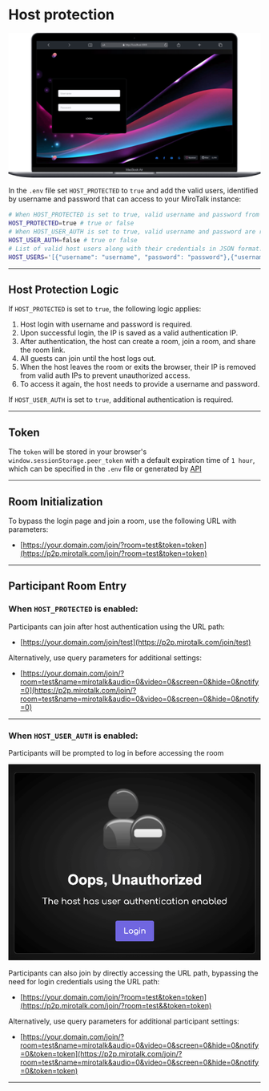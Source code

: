 # Host protection

![mirotalk-hp](../images/mirotalk-hp.png)

In the `.env` file set `HOST_PROTECTED` to `true` and add the valid users, identified by username and password that can access to your MiroTalk instance:

```bash
# When HOST_PROTECTED is set to true, valid username and password from the HOST_USERS list are required to initialize or join a room.
HOST_PROTECTED=true # true or false
# When HOST_USER_AUTH is set to true, valid username and password are required for authentication.
HOST_USER_AUTH=false # true or false
# List of valid host users along with their credentials in JSON format.
HOST_USERS='[{"username": "username", "password": "password"},{"username": "username2", "password": "password2"}]'
```

---

## Host Protection Logic

If `HOST_PROTECTED` is set to `true`, the following logic applies:

1. Host login with username and password is required.
2. Upon successful login, the IP is saved as a valid authentication IP.
3. After authentication, the host can create a room, join a room, and share the room link.
4. All guests can join until the host logs out.
5. When the host leaves the room or exits the browser, their IP is removed from valid auth IPs to prevent unauthorized access.
6. To access it again, the host needs to provide a username and password.

If `HOST_USER_AUTH` is set to `true`, additional authentication is required.

---

## Token

The `token` will be stored in your browser's `window.sessionStorage.peer_token` with a default expiration time of `1 hour`, which can be specified in the `.env` file or generated by [API](./api.md)

---

## Room Initialization

To bypass the login page and join a room, use the following URL with parameters:

- [https://your.domain.com/join/?room=test&token=token](https://p2p.mirotalk.com/join/?room=test&token=token)

---

## Participant Room Entry

### When `HOST_PROTECTED` is enabled:

Participants can join after host authentication using the URL path:

- [https://your.domain.com/join/test](https://p2p.mirotalk.com/join/test)

Alternatively, use query parameters for additional settings:

- [https://your.domain.com/join/?room=test&name=mirotalk&audio=0&video=0&screen=0&hide=0&notify=0](https://p2p.mirotalk.com/join/?room=test&name=mirotalk&audio=0&video=0&screen=0&hide=0&notify=0)

---

### When `HOST_USER_AUTH` is enabled:

Participants will be prompted to log in before accessing the room

![user-auth](../images/user-auth.png)

Participants can also join by directly accessing the URL path, bypassing the need for login credentials using the URL path:

- [https://your.domain.com/join/?room=test&token=token](https://p2p.mirotalk.com/join/?room=test&&token=token)

Alternatively, use query parameters for additional participant settings:

- [https://your.domain.com/join/?room=test&name=mirotalk&audio=0&video=0&screen=0&hide=0&notify=0&token=token](https://p2p.mirotalk.com/join/?room=test&name=mirotalk&audio=0&video=0&screen=0&hide=0&notify=0&token=token)

---
